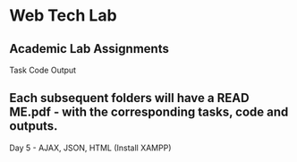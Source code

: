 # Web Tech Lab 
 Academic Lab Assignments
--------------------------
Task
Code
Output

Each subsequent folders will have a READ ME.pdf - with the corresponding tasks, code and outputs.
--------------------------
Day 5 - AJAX, JSON, HTML (Install XAMPP)

